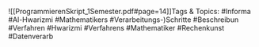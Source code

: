 
![[ProgrammierenSkript_1Semester.pdf#page=14]]Tags & Topics:
   #Informa
   #Al-Hwarizmi
   #Mathematikers
   #Verarbeitungs-)Schritte
   #Beschreibun
   #Verfahren
   #Hwarizmi
   #Verfahrens
   #Mathematiker
   #Rechenkunst
   #Datenverarb